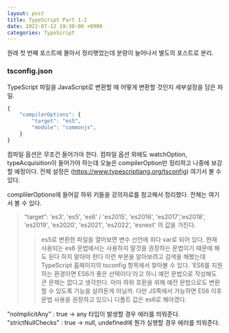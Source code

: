 ```yaml
---
layout: post
title: TypeScript Part 1-2
date: 2022-07-12 19:30:00 +0900
categories: TypeScript
---
```

원래 첫 번째 포스트에 몰아서 정리햇었는데 분량이 늘어나서 별도의 포스트로 분리. 

### tsconfig.json
TypeScript 파일을 JavaScript로 변환할 때 어떻게 변환할 것인지 세부설정을 담은 파일.

```TypeScript
{
    "compilerOptions": {
        "target": "es5",
        "module": "commonjs",
    }
}
```

컴파일 옵션은 무조건 들어가야 한다. 컴파일 옵션 외에도 watchOption, typeAcquisition이 들어가야 하는데 오늘은 compilerOption만 정리하고 나중에 보강할 예정이다. 전체 설정은 (https://www.typescriptlang.org/tsconfig) 여기서 볼 수 있다.

complilerOptions에 들어갈 하위 키들을 강의자료를 참고해서 정리했다. 전체는 여기서 볼 수 있다. 

> "target": 'es3', 'es5', 'es6' / 'es2015', 'es2016', 'es2017','es2018', 'es2019', 'es2020', 'es2021', 'es2022', 'esnext' 의 값을 가진다.
>> es5로 변환한 파일을 열어보면 변수 선언에 죄다 var로 되어 있다. 현재 사용되는 es6 문법에서는 사용하지 말것을 권장하는 문법이기 때문에 해도 된다 하지 말아야 한다 이런 부분을 알아보려고 검색을 해봤는데 TypeScript 홈페이지의 tsconfig 항목에서 찾아볼 수 있다. 'ES6를 지원하는 환경이면 ES6가 좋은 선택이다'라고 하니 예전 문법으로 작성해도 큰 문제는 없다고 생각한다. 아마 하위 호환을 위해 예전 문법으로도 변환할 수 있도록 기능을 살려둔게 아닐까. 다만 JS쪽에서 가능하면 ES6 이후 문법 사용을 권장하고 있으니 디폴트 값은 es6로 해야겠다.

"noImplicitAny" : true → any 타입이 발생할 경우 에러를 띄워준다.
"strictNullChecks" : true → null, undefined에 뭔가 실행할 경우 에러를 띄워준다.
